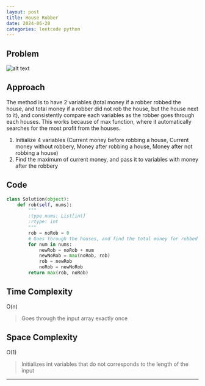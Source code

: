 ```yaml
---
layout: post
title: House Robber
date: 2024-06-20
categories: leetcode python
---
```


## Problem
![alt text](/blog/public/img/HouseRobber.png)

## Approach
The method is to have 2 variables (total money if a robber robbed the house, and total money if a robber did not rob the house, but the house next to it), and consistently compare each variables as the robber goes through each houses. This works because of max function, where it automatically searches for the most profit from the houses.

1. Initialize 4 variables (Current money before robbing a house, Current money without robbery, Money after robbing a house, Money after not robbing a house)
2. Find the maximum of current money, and pass it to variables with money after the robbery

## Code
```python
class Solution(object):
    def rob(self, nums):
        """
        :type nums: List[int]
        :rtype: int
        """
        rob = noRob = 0
        # Goes through the houses, and find the total money for robbed houses and total money for houses that did not get robbed.
        for num in nums:
            newRob = noRob + num
            newNoRob = max(noRob, rob)
            rob = newRob
            noRob = newNoRob
        return max(rob, noRob)   
```

## Time Complexity
O(n)
> Goes through the input array exactly once 

## Space Complexity
O(1)
> Initializes int variables that do not corresponds to the length of the input

---